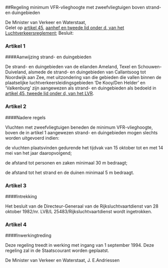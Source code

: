 <meta http-equiv='Content-Type' content='text/html; charset=utf-8' />

##Regeling minimum VFR-vlieghoogte met zweefvliegtuigen boven strand- en duingebieden

De Minister van Verkeer en Waterstaat,  
Gelet op [artikel 45](../../../../../../../../../../../AMvB/luchtverkeersreglement/BWBR0005775/README.md), [aanhef en tweede lid onder d, van het Luchtverkeersreglement](../../../../../../../../../../../AMvB/luchtverkeersreglement/BWBR0005775/README.md);
Besluit:    

### Artikel  1  

####Aanwijzing strand- en duingebieden

De strand- en duingebieden van de eilanden Ameland, Texel en Schouwen-Duiveland, alsmede de strand- en duingebieden van Callantsoog tot Noordwijk aan Zee, met uitzondering van die gebieden die vallen binnen de plaatselijke luchtverkeersleidingsgebieden ‘De Kooy/Den Helder’ en ‘Valkenburg’ zijn aangewezen als strand- en duingebieden als bedoeld in [artikel 45, tweede lid onder d, van het LVR](../../../../../../../../../../../AMvB/luchtverkeersreglement/BWBR0005775/README.md).  

### Artikel  2  

####Nadere regels

Vluchten met zweefvliegtuigen beneden de minimum VFR-vlieghoogte, boven de in artikel 1 aangewezen strand- en duingebieden mogen slechts worden uitgevoerd indien: 

de vluchten plaatsvinden gedurende het tijdvak van 15 oktober tot en met 14 mei van het jaar daaropvolgend;  

de afstand tot personen en zaken minimaal 30 m bedraagt;  

de afstand tot het strand en de duinen minimaal 5 m bedraagt.    

### Artikel  3  

####Intrekking

Het besluit van de Directeur-Generaal van de Rijksluchtvaartdienst van 28 oktober 1982/nr. LVB/L 25483/Rijksluchtvaartdienst wordt ingetrokken.  

### Artikel  4  

####Inwerkingtreding

Deze regeling treedt in werking met ingang van 1 september 1994. Deze regeling zal in de Staatscourant worden geplaatst.  

De 
Minister van Verkeer en Waterstaat, 
J. E.Andriessen    
